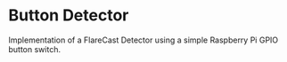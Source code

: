 # Button Detector

Implementation of a FlareCast Detector using a simple Raspberry Pi GPIO button switch.

